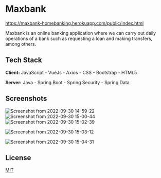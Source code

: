 
# Maxbank

https://maxbank-homebanking.herokuapp.com/public/index.html

Maxbank is an online banking application where we can carry out daily operations of a bank such as requesting a loan and making transfers, among others.


## Tech Stack

**Client:** JavaScript - VueJs - Axios - CSS - Bootstrap - HTML5

**Server:** Java - Spring Boot - Spring Security - Spring Data
 

## Screenshots

![Screenshot from 2022-09-30 14-59-22](https://user-images.githubusercontent.com/56207851/193330984-91fede11-5398-4d43-a1bd-cd5dfa62f7f4.png)
![Screenshot from 2022-09-30 15-00-44](https://user-images.githubusercontent.com/56207851/193330858-f46a9cf5-0dde-4115-9ce7-c4b4c9888f6b.png)
![Screenshot from 2022-09-30 15-02-39](https://user-images.githubusercontent.com/56207851/193331179-46626620-8341-49e1-bf2c-1cee9545c3d7.png)


![Screenshot from 2022-09-30 15-03-12](https://user-images.githubusercontent.com/56207851/193331031-929858c5-12e1-4312-8462-85975fef7468.png)

![Screenshot from 2022-09-30 15-04-31](https://user-images.githubusercontent.com/56207851/193331069-309c08cf-2ea4-4164-a665-5bfc75a8275b.png)

## License

[MIT](https://choosealicense.com/licenses/mit/)

